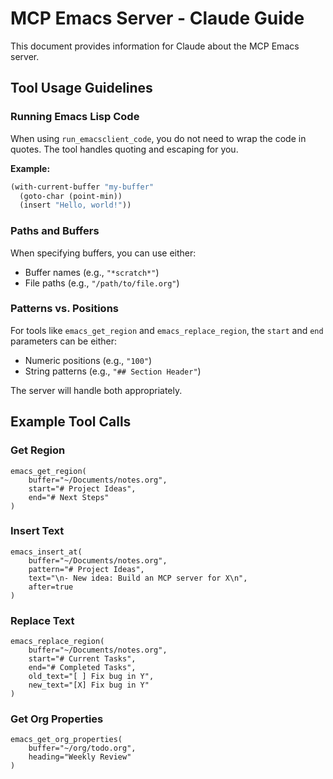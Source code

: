 # MCP Emacs Server - Claude Guide

This document provides information for Claude about the MCP Emacs server.

## Tool Usage Guidelines

### Running Emacs Lisp Code

When using `run_emacsclient_code`, you do not need to wrap the code in quotes. The tool handles quoting and escaping for you.

**Example:**
```lisp
(with-current-buffer "my-buffer"
  (goto-char (point-min))
  (insert "Hello, world!"))
```

### Paths and Buffers

When specifying buffers, you can use either:
- Buffer names (e.g., `"*scratch*"`)
- File paths (e.g., `"/path/to/file.org"`)

### Patterns vs. Positions

For tools like `emacs_get_region` and `emacs_replace_region`, the `start` and `end` parameters can be either:
- Numeric positions (e.g., `"100"`)
- String patterns (e.g., `"## Section Header"`)

The server will handle both appropriately.

## Example Tool Calls

### Get Region
```
emacs_get_region(
    buffer="~/Documents/notes.org",
    start="# Project Ideas",
    end="# Next Steps"
)
```

### Insert Text
```
emacs_insert_at(
    buffer="~/Documents/notes.org",
    pattern="# Project Ideas",
    text="\n- New idea: Build an MCP server for X\n",
    after=true
)
```

### Replace Text
```
emacs_replace_region(
    buffer="~/Documents/notes.org",
    start="# Current Tasks",
    end="# Completed Tasks",
    old_text="[ ] Fix bug in Y",
    new_text="[X] Fix bug in Y"
)
```

### Get Org Properties
```
emacs_get_org_properties(
    buffer="~/org/todo.org",
    heading="Weekly Review"
)
```